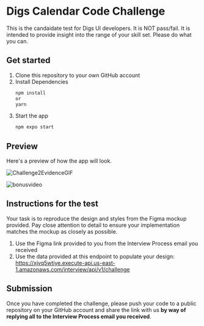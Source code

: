 # Digs Calendar Code Challenge

This is the candaidate test for Digs UI developers. It is NOT pass/fail. It is intended to provide insight into the range of your skill set. Please do what you can.

## Get started

1. Clone this repository to your own GitHub account
2. Install Dependencies
   ```bash
   npm install
   or
   yarn
   ```
3. Start the app
   ```bash
   npm expo start
   ```

## Preview

Here's a preview of how the app will look.

![Challenge2EvidenceGIF](https://github.com/Joafai/digs-calendar-challenge/assets/73504599/39beb27b-a688-417f-8375-cd4bb8b35bcc)

![bonusvideo](https://github.com/Joafai/digs-calendar-challenge/assets/73504599/33548aec-ff8e-4a80-a80e-c71eeb0762af)

## Instructions for the test

Your task is to reproduce the design and styles from the Figma mockup provided. Pay close attention to detail to ensure your implementation matches the mockup as closely as possible.

1. Use the Figma link provided to you from the Interview Process email you received
2. Use the data provided at this endpoint to populate your design:
   https://xjvq5wtiye.execute-api.us-east-1.amazonaws.com/interview/api/v1/challenge

## Submission

Once you have completed the challenge, please push your code to a public repository on your GitHub account and share the link with us **by way of replying all to the Interview Process email you received**.
